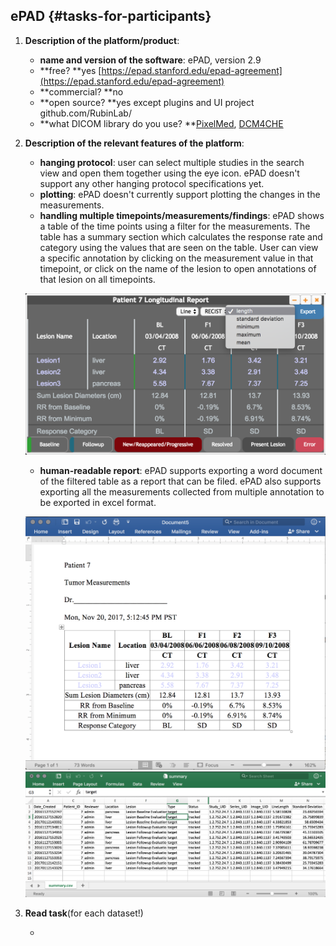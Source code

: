 ## ePAD {#tasks-for-participants}

1. **Description of the platform/product**:

   * **name and version of the software**: ePAD, version 2.9
   * **free? **yes [https://epad.stanford.edu/epad-agreement](https://epad.stanford.edu/epad-agreement)
   * **commercial? **no
   * **open source? **yes except plugins and UI project github.com/RubinLab/
   * **what DICOM library do you use? **[PixelMed](http://www.pixelmed.com/), [DCM4CHE](http://www.dcm4che.org/)

2. **Description of the relevant features of the platform**:

   * **hanging protocol**: user can select multiple studies in the search view and open them together using the eye icon. ePAD doesn't support any other hanging protocol specifications yet.
   * **plotting**: ePAD doesn't currently support plotting the changes in the measurements.
   * **handling multiple timepoints/measurements/findings**: ePAD shows a table of the time points using a filter for the measurements. The table has a summary section which calculates the response rate and category using the values that are seen on the table. User can view a specific annotation by clicking on the measurement value in that timepoint, or click on the name of the lesion to open annotations of that lesion on all timepoints.

   ![](/results/longitudinal-annotation/epad/longitudinal_sample.png)

   * **human-readable report**: ePAD supports exporting a word document of the filtered table as a report that can be filed. ePAD also supports exporting all the measurements collected from multiple annotation to be exported in excel format.

   ![](/results/longitudinal-annotation/epad/word_sample.png)![](/results/longitudinal-annotation/epad/excel_sample.png)

3. **Read task**\(for each dataset!\)

   * 



